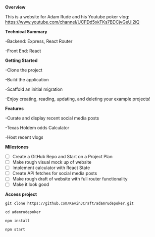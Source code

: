 **Overview**

This is a website for Adam Rude and his Youtube poker vlog: https://www.youtube.com/channel/UCFDd5xkTKs7BDCjvGeUl2iQ

**Technical Summary**

-Backend: Express, React Router

-Front End: React

**Getting Started**

-Clone the project

-Build the application

-Scaffold an initial migration

-Enjoy creating, reading, updating, and deleting your example projects!

**Features**

-Curate and display recent social media posts

-Texas Holdem odds Calculator

-Host recent vlogs

**Milestones**

- [ ] Create a GitHub Repo and Start on a Project Plan 
- [ ] Make rough visual mock up of website 
- [ ] Implement calculator with React State 
- [ ] Create API fetches for social media posts 
- [ ] Make rough draft of website with full router functionality 
- [ ] Make it look good

**Access project**

```
git clone https://github.com/KevinJCraft/adamrudepoker.git

cd adamrudepoker

npm install

npm start
```

